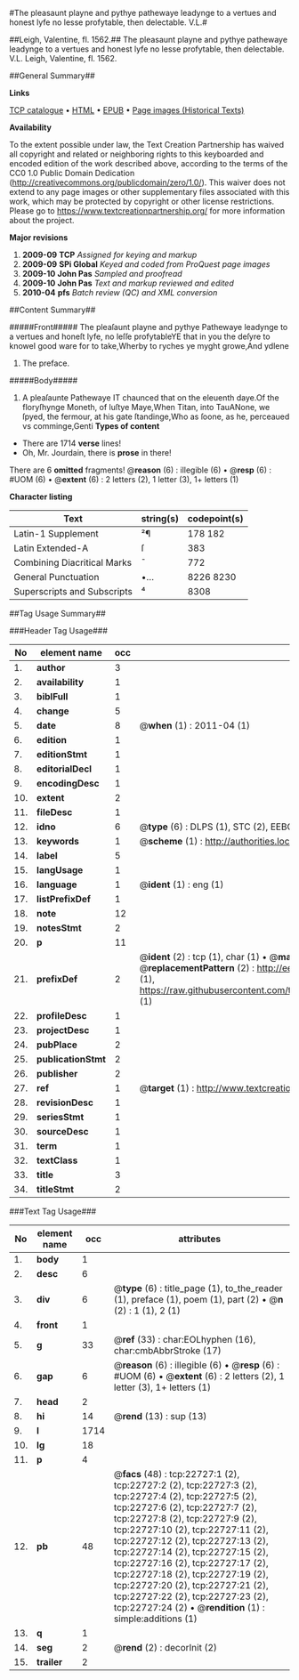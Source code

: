 #The pleasaunt playne and pythye pathewaye leadynge to a vertues and honest lyfe no lesse profytable, then delectable. V.L.#

##Leigh, Valentine, fl. 1562.##
The pleasaunt playne and pythye pathewaye leadynge to a vertues and honest lyfe no lesse profytable, then delectable. V.L.
Leigh, Valentine, fl. 1562.

##General Summary##

**Links**

[TCP catalogue](http://www.ota.ox.ac.uk/tcp/)  • 
[HTML](http://tei.it.ox.ac.uk/tcp/Texts-HTML/free/A04/A04975.html)  • 
[EPUB](http://tei.it.ox.ac.uk/tcp/Texts-EPUB/free/A04/A04975.epub) • 
[Page images (Historical Texts)](https://historicaltexts.jisc.ac.uk/eebo-99857058e)

**Availability**

To the extent possible under law, the Text Creation Partnership has waived all copyright and related or neighboring rights to this keyboarded and encoded edition of the work described above, according to the terms of the CC0 1.0 Public Domain Dedication (http://creativecommons.org/publicdomain/zero/1.0/). This waiver does not extend to any page images or other supplementary files associated with this work, which may be protected by copyright or other license restrictions. Please go to https://www.textcreationpartnership.org/ for more information about the project.

**Major revisions**

1. __2009-09__ __TCP__ *Assigned for keying and markup*
1. __2009-09__ __SPi Global__ *Keyed and coded from ProQuest page images*
1. __2009-10__ __John Pas__ *Sampled and proofread*
1. __2009-10__ __John Pas__ *Text and markup reviewed and edited*
1. __2010-04__ __pfs__ *Batch review (QC) and XML conversion*

##Content Summary##

#####Front#####
The pleaſaunt playne and pythye Pathewaye leadynge to a vertues and honeſt lyfe, no leſſe profytableYE that in you the deſyre to knoweI good ware for to take,Wherby to ryches ye myght growe,And ydlene
1. The preface.

#####Body#####

1. A pleaſaunte Pathewaye
IT chaunced that on the eleuenth daye.Of the floryſhynge Moneth, of luſtye Maye,When Titan, into TauANone, we ſpyed, the fermour, at his gate ſtandinge,Who as ſoone, as he, perceaued vs comminge,Genti
**Types of content**

  * There are 1714 **verse** lines!
  * Oh, Mr. Jourdain, there is **prose** in there!

There are 6 **omitted** fragments! 
 @__reason__ (6) : illegible (6)  •  @__resp__ (6) : #UOM (6)  •  @__extent__ (6) : 2 letters (2), 1 letter (3), 1+ letters (1)

**Character listing**


|Text|string(s)|codepoint(s)|
|---|---|---|
|Latin-1 Supplement|²¶|178 182|
|Latin Extended-A|ſ|383|
|Combining             Diacritical Marks|̄|772|
|General Punctuation|•…|8226 8230|
|Superscripts             and Subscripts|⁴|8308|

##Tag Usage Summary##

###Header Tag Usage###

|No|element name|occ|attributes|
|---|---|---|---|
|1.|__author__|3||
|2.|__availability__|1||
|3.|__biblFull__|1||
|4.|__change__|5||
|5.|__date__|8| @__when__ (1) : 2011-04 (1)|
|6.|__edition__|1||
|7.|__editionStmt__|1||
|8.|__editorialDecl__|1||
|9.|__encodingDesc__|1||
|10.|__extent__|2||
|11.|__fileDesc__|1||
|12.|__idno__|6| @__type__ (6) : DLPS (1), STC (2), EEBO-CITATION (1), PROQUEST (1), VID (1)|
|13.|__keywords__|1| @__scheme__ (1) : http://authorities.loc.gov/ (1)|
|14.|__label__|5||
|15.|__langUsage__|1||
|16.|__language__|1| @__ident__ (1) : eng (1)|
|17.|__listPrefixDef__|1||
|18.|__note__|12||
|19.|__notesStmt__|2||
|20.|__p__|11||
|21.|__prefixDef__|2| @__ident__ (2) : tcp (1), char (1)  •  @__matchPattern__ (2) : ([0-9\-]+):([0-9IVX]+) (1), (.+) (1)  •  @__replacementPattern__ (2) : http://eebo.chadwyck.com/downloadtiff?vid=$1&page=$2 (1), https://raw.githubusercontent.com/textcreationpartnership/Texts/master/tcpchars.xml#$1 (1)|
|22.|__profileDesc__|1||
|23.|__projectDesc__|1||
|24.|__pubPlace__|2||
|25.|__publicationStmt__|2||
|26.|__publisher__|2||
|27.|__ref__|1| @__target__ (1) : http://www.textcreationpartnership.org/docs/. (1)|
|28.|__revisionDesc__|1||
|29.|__seriesStmt__|1||
|30.|__sourceDesc__|1||
|31.|__term__|1||
|32.|__textClass__|1||
|33.|__title__|3||
|34.|__titleStmt__|2||


###Text Tag Usage###

|No|element name|occ|attributes|
|---|---|---|---|
|1.|__body__|1||
|2.|__desc__|6||
|3.|__div__|6| @__type__ (6) : title_page (1), to_the_reader (1), preface (1), poem (1), part (2)  •  @__n__ (2) : 1 (1), 2 (1)|
|4.|__front__|1||
|5.|__g__|33| @__ref__ (33) : char:EOLhyphen (16), char:cmbAbbrStroke (17)|
|6.|__gap__|6| @__reason__ (6) : illegible (6)  •  @__resp__ (6) : #UOM (6)  •  @__extent__ (6) : 2 letters (2), 1 letter (3), 1+ letters (1)|
|7.|__head__|2||
|8.|__hi__|14| @__rend__ (13) : sup (13)|
|9.|__l__|1714||
|10.|__lg__|18||
|11.|__p__|4||
|12.|__pb__|48| @__facs__ (48) : tcp:22727:1 (2), tcp:22727:2 (2), tcp:22727:3 (2), tcp:22727:4 (2), tcp:22727:5 (2), tcp:22727:6 (2), tcp:22727:7 (2), tcp:22727:8 (2), tcp:22727:9 (2), tcp:22727:10 (2), tcp:22727:11 (2), tcp:22727:12 (2), tcp:22727:13 (2), tcp:22727:14 (2), tcp:22727:15 (2), tcp:22727:16 (2), tcp:22727:17 (2), tcp:22727:18 (2), tcp:22727:19 (2), tcp:22727:20 (2), tcp:22727:21 (2), tcp:22727:22 (2), tcp:22727:23 (2), tcp:22727:24 (2)  •  @__rendition__ (1) : simple:additions (1)|
|13.|__q__|1||
|14.|__seg__|2| @__rend__ (2) : decorInit (2)|
|15.|__trailer__|2||
